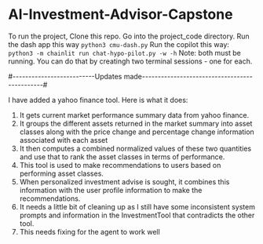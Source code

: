 # AI-Investment-Advisor-Capstone
To run the project,
Clone this repo. Go into the project_code directory. Run the dash app this way `python3 cmu-dash.py`
Run the copilot this way: `python3 -m chainlit run chat-hypo-pilot.py -w -h`
Note: both must be running. You can do that by creatingh two terminal sessions - one for each.

#--------------------------Updates made----------------------------------------------#

I have added a yahoo finance tool. Here is what it does:
1. It gets current market performance summary data from yahoo finance.
2. It groups the different assets returned in the market summary into asset classes along with the price change and percentage change information associated with each asset
3. It then computes a combined normalized values of these two quantities and use that to rank the asset classes in terms of performance.
4. This tool is used to make recommendations to users based on performing asset classes.
5. When personalized investment advise is sought, it combines this information with the user profile information to make the recommendations.
6. It needs a little bit of cleaning up as I still have some inconsistent system prompts and information in the InvestmentTool that contradicts the other tool.
7. This needs fixing for the agent to work well
